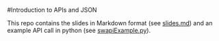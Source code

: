 #Introduction to APIs and JSON

This repo contains the slides in Markdown format (see [slides.md](./slides.md)) and an example API call in python (see [swapiExample.py](./swapiExample.py)).

